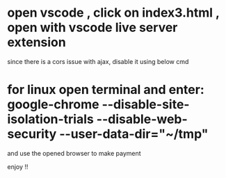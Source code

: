 # open vscode , click on index3.html , open with vscode live server extension


since there is a cors issue with ajax, disable it using below cmd
# for linux open terminal and enter:   google-chrome --disable-site-isolation-trials --disable-web-security --user-data-dir="~/tmp"


and use the opened browser to make payment

enjoy !!
